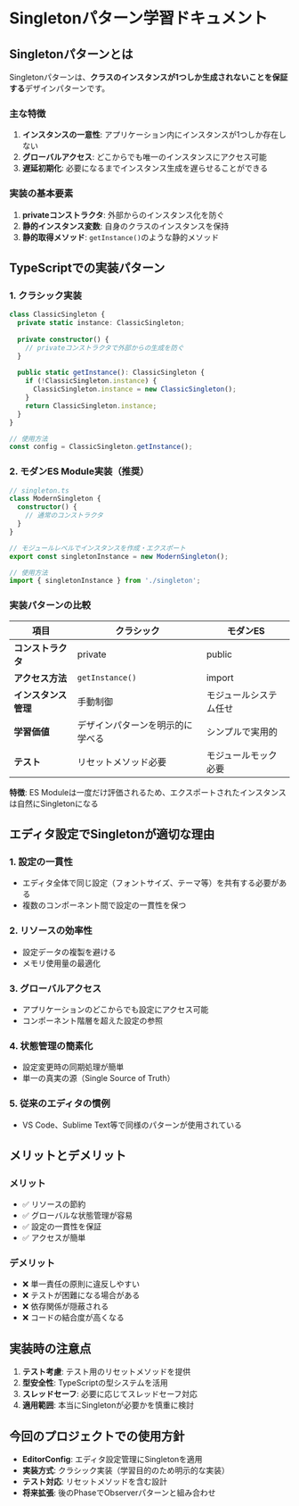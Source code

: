 # Singletonパターン学習ドキュメント

## Singletonパターンとは

Singletonパターンは、**クラスのインスタンスが1つしか生成されないことを保証する**デザインパターンです。

### 主な特徴

1. **インスタンスの一意性**: アプリケーション内にインスタンスが1つしか存在しない
2. **グローバルアクセス**: どこからでも唯一のインスタンスにアクセス可能
3. **遅延初期化**: 必要になるまでインスタンス生成を遅らせることができる

### 実装の基本要素

1. **privateコンストラクタ**: 外部からのインスタンス化を防ぐ
2. **静的インスタンス変数**: 自身のクラスのインスタンスを保持
3. **静的取得メソッド**: `getInstance()`のような静的メソッド

## TypeScriptでの実装パターン

### 1. クラシック実装

```typescript
class ClassicSingleton {
  private static instance: ClassicSingleton;
  
  private constructor() {
    // privateコンストラクタで外部からの生成を防ぐ
  }
  
  public static getInstance(): ClassicSingleton {
    if (!ClassicSingleton.instance) {
      ClassicSingleton.instance = new ClassicSingleton();
    }
    return ClassicSingleton.instance;
  }
}

// 使用方法
const config = ClassicSingleton.getInstance();
```

### 2. モダンES Module実装（推奨）

```typescript
// singleton.ts
class ModernSingleton {
  constructor() {
    // 通常のコンストラクタ
  }
}

// モジュールレベルでインスタンスを作成・エクスポート
export const singletonInstance = new ModernSingleton();

// 使用方法
import { singletonInstance } from './singleton';
```

### 実装パターンの比較

| 項目 | クラシック | モダンES |
|------|------------|----------|
| **コンストラクタ** | private | public |
| **アクセス方法** | `getInstance()` | import |
| **インスタンス管理** | 手動制御 | モジュールシステム任せ |
| **学習価値** | デザインパターンを明示的に学べる | シンプルで実用的 |
| **テスト** | リセットメソッド必要 | モジュールモック必要 |

**特徴**: ES Moduleは一度だけ評価されるため、エクスポートされたインスタンスは自然にSingletonになる

## エディタ設定でSingletonが適切な理由

### 1. 設定の一貫性
- エディタ全体で同じ設定（フォントサイズ、テーマ等）を共有する必要がある
- 複数のコンポーネント間で設定の一貫性を保つ

### 2. リソースの効率性
- 設定データの複製を避ける
- メモリ使用量の最適化

### 3. グローバルアクセス
- アプリケーションのどこからでも設定にアクセス可能
- コンポーネント階層を超えた設定の参照

### 4. 状態管理の簡素化
- 設定変更時の同期処理が簡単
- 単一の真実の源（Single Source of Truth）

### 5. 従来のエディタの慣例
- VS Code、Sublime Text等で同様のパターンが使用されている

## メリットとデメリット

### メリット
- ✅ リソースの節約
- ✅ グローバルな状態管理が容易
- ✅ 設定の一貫性を保証
- ✅ アクセスが簡単

### デメリット
- ❌ 単一責任の原則に違反しやすい
- ❌ テストが困難になる場合がある
- ❌ 依存関係が隠蔽される
- ❌ コードの結合度が高くなる

## 実装時の注意点

1. **テスト考慮**: テスト用のリセットメソッドを提供
2. **型安全性**: TypeScriptの型システムを活用
3. **スレッドセーフ**: 必要に応じてスレッドセーフ対応
4. **適用範囲**: 本当にSingletonが必要かを慎重に検討

## 今回のプロジェクトでの使用方針

- **EditorConfig**: エディタ設定管理にSingletonを適用
- **実装方式**: クラシック実装（学習目的のため明示的な実装）
- **テスト対応**: リセットメソッドを含む設計
- **将来拡張**: 後のPhaseでObserverパターンと組み合わせ